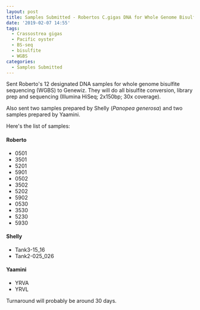 ```yaml
---
layout: post
title: Samples Submitted - Robertos C.gigas DNA for Whole Genome Bisulfite Sequencing (Genewiz)
date: '2019-02-07 14:55'
tags:
  - Crassostrea gigas
  - Pacific oyster
  - BS-seq
  - bisulfite
  - WGBS
categories:
  - Samples Submitted
---
```

Sent Roberto's 12 designated DNA samples for whole genome bisulfite sequencing (WGBS) to Genewiz. They will do all bisulfite conversion, library prep and sequencing (Illumina HiSeq; 2x150bp; 30x coverage).

Also sent two samples prepared by Shelly (_Panopea generosa_) and two samples prepared by Yaamini.

Here's the list of samples:

#### Roberto

- 0501
- 3501
- 5201
- 5901
- 0502
- 3502
- 5202
- 5902
- 0530
- 3530
- 5230
- 5930

#### Shelly

- Tank3-15_16
- Tank2-025_026

#### Yaamini

- YRVA
- YRVL

Turnaround will probably be around 30 days.
